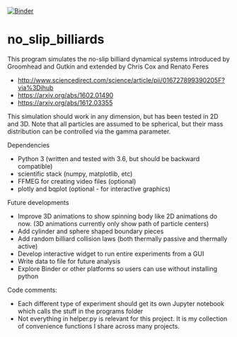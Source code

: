 [![Binder](https://mybinder.org/badge.svg)](https://mybinder.org/v2/gh/drscook/no_slip_billiards/mybinder_friendly)

# no_slip_billiards

This program simulates the no-slip billiard dynamical systems introduced by Groomhead and Gutkin and extended by Chris Cox and Renato Feres

- http://www.sciencedirect.com/science/article/pii/016727899390205F?via%3Dihub
- https://arxiv.org/abs/1602.01490
- https://arxiv.org/abs/1612.03355

This simulation should work in any dimension, but has been tested in 2D and 3D.  Note that all particles are assumed to be spherical, but their mass distribution can be controlled via the gamma parameter.

Dependencies
- Python 3 (written and tested with 3.6, but should be backward compatible)
- scientific stack (numpy, matplotlib, etc)
- FFMEG for creating video files (optional)
- plotly and bqplot (optional - for interactive graphics)

Future developments
- Improve 3D animations to show spinning body like 2D animations do now.  (3D animations currently only show path of particle centers)
- Add cylinder and sphere shaped boundary pieces
- Add random billiard collision laws (both thermally passive and thermally active)
- Develop interactive widget to run entire experiments from a GUI
- Write data to file for future analysis
- Explore Binder or other platforms so users can use without installing python


Code comments:
- Each different type of experiment should get its own Jupyter notebook which calls the stuff in the programs folder
- Not everything in helper.py is relevant for this project.  It is my collection of convenience functions I share across many projects.
